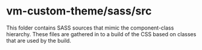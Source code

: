 # vm-custom-theme/sass/src

This folder contains SASS sources that mimic the component-class hierarchy. These files
are gathered in to a build of the CSS based on classes that are used by the build.
